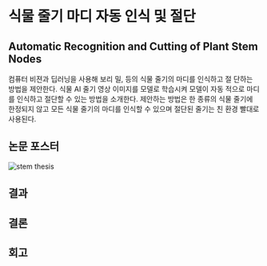 # 식물 줄기 마디 자동 인식 및 절단
## Automatic Recognition and Cutting of Plant Stem Nodes

컴퓨터 비젼과 딥러닝을 사용해 보리 밀, 등의 식물 줄기의 마디를 인식하고 절 단하는 방법을 제안한다. 식물 AI 줄기 영상 이미지를 모델로 학습시켜 모델이 자동 적으로 마디를 인식하고 절단할 수 있는 방법을 소개한다. 제안하는 방법은 한 종류의 식물 줄기에 한정되지 않고 모든 식물 줄기의 마디를 인식할 수 있으며 절단된 줄기는 친 환경 빨대로 사용된다.

## 논문 포스터
![stem thesis](stem_thesis.png)

## 결과
## 결론
## 회고

